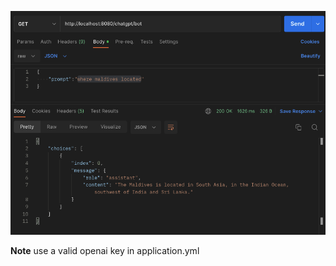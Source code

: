 ![Screenshot 2023-05-29 at 10.21.17 AM.png](_imgs%2FScreenshot%202023-05-29%20at%2010.21.17%20AM.png)

**Note**
use a valid openai key in application.yml